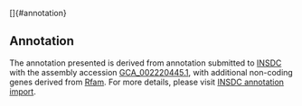 []{#annotation}

Annotation
----------

The annotation presented is derived from annotation submitted to
[INSDC](http://www.insdc.org) with the assembly accession
[GCA\_002220445.1](http://www.ebi.ac.uk/ena/data/view/GCA_002220445.1),
with additional non-coding genes derived from
[Rfam](http://rfam.xfam.org/). For more details, please visit [INSDC
annotation
import](http://ensemblgenomes.org/info/data/insdc_annotation).
